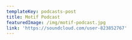 ```yaml
---
templateKey: podcasts-post
title: Motif Podcast
featuredImage: /img/motif-podcast.jpg
link: 'https://soundcloud.com/user-823852767'
---
```


